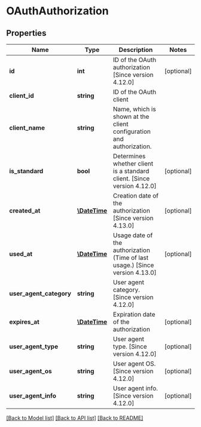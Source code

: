 # OAuthAuthorization

## Properties
Name | Type | Description | Notes
------------ | ------------- | ------------- | -------------
**id** | **int** | ID of the OAuth authorization  [Since version 4.12.0] | [optional] 
**client_id** | **string** | ID of the OAuth client | 
**client_name** | **string** | Name, which is shown at the client configuration and authorization. | 
**is_standard** | **bool** | Determines whether client is a standard client.  [Since version 4.12.0] | [optional] 
**created_at** | [**\DateTime**](\DateTime.md) | Creation date of the authorization  [Since version 4.13.0] | [optional] 
**used_at** | [**\DateTime**](\DateTime.md) | Usage date of the authorization (Time of last usage.)  [Since version 4.13.0] | [optional] 
**user_agent_category** | **string** | User agent category.  [Since version 4.12.0] | 
**expires_at** | [**\DateTime**](\DateTime.md) | Expiration date of the authorization | [optional] 
**user_agent_type** | **string** | User agent type.  [Since version 4.12.0] | [optional] 
**user_agent_os** | **string** | User agent OS.  [Since version 4.12.0] | [optional] 
**user_agent_info** | **string** | User agent info.  [Since version 4.12.0] | [optional] 

[[Back to Model list]](../README.md#documentation-for-models) [[Back to API list]](../README.md#documentation-for-api-endpoints) [[Back to README]](../README.md)


